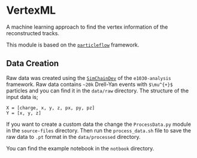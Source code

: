 # VertexML

A machine learning approach to find the vertex information of the reconstructed tracks.

This module is based on the [`particleflow`](https://github.com/jpata/particleflow) framework.


## Data Creation
Raw data was created using the [`SimChainDev`](https://github.com/E1039-Collaboration/e1039-analysis/tree/master/SimChainDev) of the `e1030-analysis` framework. Raw data contains `~20k` Drell-Yan events with `$\mu^{+}$` particles and you can find it in the `data/raw` directory. The structure of the input data is;
```
X = [charge, x, y, z, px, py, pz]
Y = [x, y, z]
```

If you want to create a custom data the change the `ProcessData.py` module in the `source-files` directory. Then run the `process_data.sh` file to save the raw data to `.pt` format in the `data/processed` directory.

You can find the example notebook in the `notbook` directory.

